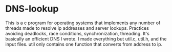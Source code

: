# DNS-lookup
This is a c program for operating systems that implements any number of threads made to resolve ip addresses and server lookups. Practices avoiding deadlocks, race conditions, synchronization, threading. It's basically an efficient DNS I wrote. I made everything but util.c, util.h, and the input files. util only contains one function that converts from address to ip.
